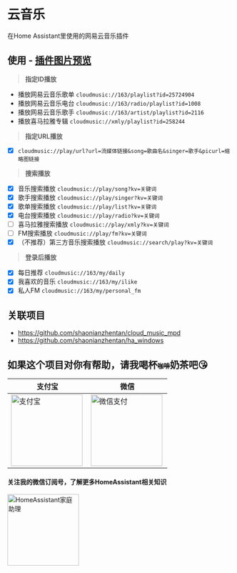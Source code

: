 # 云音乐

在Home Assistant里使用的网易云音乐插件

## 使用 - [插件图片预览](https://github.com/shaonianzhentan/image/blob/main/ha_cloud_music/README.md)

> **指定ID播放**

- 播放网易云音乐歌单 `cloudmusic://163/playlist?id=25724904`
- 播放网易云音乐电台 `cloudmusic://163/radio/playlist?id=1008`
- 播放网易云音乐歌手 `cloudmusic://163/artist/playlist?id=2116`
- 播放喜马拉雅专辑 `cloudmusic://xmly/playlist?id=258244`

> **指定URL播放**
- [x] `cloudmusic://play/url?url=流媒体链接&song=歌曲名&singer=歌手&picurl=缩略图链接`

> **搜索播放**

- [x] 音乐搜索播放 `cloudmusic://play/song?kv=关键词`
- [x] 歌手搜索播放 `cloudmusic://play/singer?kv=关键词`
- [x] 歌单搜索播放 `cloudmusic://play/list?kv=关键词`
- [x] 电台搜索播放 `cloudmusic://play/radio?kv=关键词`
- [ ] 喜马拉雅搜索播放 `cloudmusic://play/xmly?kv=关键词`
- [ ] FM搜索播放 `cloudmusic://play/fm?kv=关键词`
- [x] （不推荐）第三方音乐搜索播放 `cloudmusic://search/play?kv=关键词`

> **登录后播放**
- [x] 每日推荐 `cloudmusic://163/my/daily`
- [x] 我喜欢的音乐 `cloudmusic://163/my/ilike`
- [x] 私人FM `cloudmusic://163/my/personal_fm`

## 关联项目

- https://github.com/shaonianzhentan/cloud_music_mpd
- https://github.com/shaonianzhentan/ha_windows

## 如果这个项目对你有帮助，请我喝杯<del style="font-size: 14px;">咖啡</del>奶茶吧😘
|支付宝|微信|
|---|---|
<img src="https://ha.jiluxinqing.com/img/alipay.png" align="left" height="160" width="160" alt="支付宝" title="支付宝">  |  <img src="https://ha.jiluxinqing.com/img/wechat.png" align="left" height="160" width="160" alt="微信支付" title="微信">

#### 关注我的微信订阅号，了解更多HomeAssistant相关知识
<img src="https://ha.jiluxinqing.com/img/wechat-channel.png" height="160" alt="HomeAssistant家庭助理" title="HomeAssistant家庭助理">
